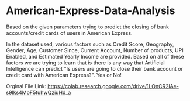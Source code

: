 # American-Express-Data-Analysis
Based on the given parameters trying to predict the closing of bank accounts/credit cards of users in American Express.

In the dataset used, various factors such as Credit Score, Geography, Gender, Age, Customer Since, Current Account, Number of products, UPI Enabled, and Estimated Yearly Income are provided. Based on all of these factors we are trying to learn that is there is any way that Artificial Intelligence can predict "Is users are going to close their bank account or credit card with American Express?". Yes or No!

Orginal File Link: https://colab.research.google.com/drive/1LOnCR2lAe-s9lks4MoF5tuhwQziuHd_a

